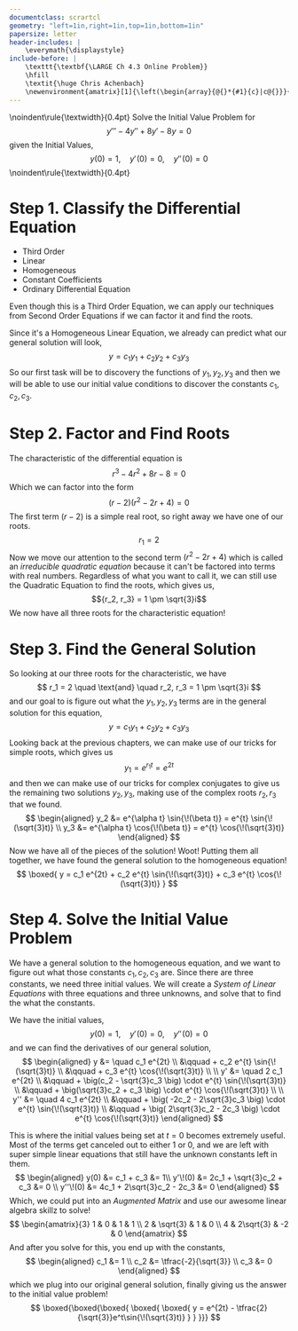 ```yaml
---
documentclass: scrartcl
geometry: "left=1in,right=1in,top=1in,bottom=1in"
papersize: letter
header-includes: |
    \everymath{\displaystyle}
include-before: |
    \texttt{\textbf{\LARGE Ch 4.3 Online Problem}}
    \hfill
    \textit{\huge Chris Achenbach}
    \newenvironment{amatrix}[1]{\left(\begin{array}{@{}*{#1}{c}|c@{}}}{\end{array}\right)}
---
```


\noindent\rule{\textwidth}{0.4pt}
Solve the Initial Value Problem for
$$y''' - 4y'' + 8y' - 8y = 0$$
given the Initial Values,
$$y(0)=1, \quad y'\!(0)=0, \quad y''\!(0)=0$$
\noindent\rule{\textwidth}{0.4pt}


# Step 1. Classify the Differential Equation

- Third Order
- Linear
- Homogeneous
- Constant Coefficients
- Ordinary Differential Equation

Even though this is a Third Order Equation, we can apply our techniques from Second Order Equations if we can factor it and find the roots.

Since it's a Homogeneous Linear Equation, we already can predict what our general solution will look,
$$
y = c_1y_1 + c_2y_2 + c_3y_3
$$
So our first task will be to discovery the functions of $y_1, y_2, y_3$ and then we will be able to use our initial value conditions to discover the constants $c_1, c_2, c_3$.

# Step 2. Factor and Find Roots

The characteristic of the differential equation is
$$
r^3 - 4r^2 + 8r - 8 = 0
$$
Which we can factor into the form
$$
(r-2)(r^2 - 2r + 4) = 0
$$
The first term $(r-2)$ is a simple real root, so right away we have one of our roots.
$$
r_1 = 2
$$
Now we move our attention to the second term $(r^2 - 2r +4)$ which is called an *irreducible quadratic equation* because it can't be factored into terms with real numbers.  Regardless of what you want to call it, we can still use the Quadratic Equation to find the roots, which gives us,
$${r_2, r_3} = 1 \pm \sqrt{3}i$$
We now have all three roots for the characteristic equation!

# Step 3. Find the General Solution

So looking at our three roots for the characteristic, we have
$$
r_1 = 2
\quad \text{and} \quad
r_2, r_3 = 1 \pm \sqrt{3}i
$$
and our goal to is figure out what the $y_1, y_2, y_3$ terms are in the general solution for this equation,
$$
y = c_1y_1 + c_2y_2 + c_3y_3
$$
Looking back at the previous chapters, we can make use of our tricks for simple roots, which gives us
$$
    y_1 = e^{r_1t} = e^{2t}
$$
and then we can make use of our tricks for complex conjugates to give us the remaining two solutions $y_2, y_3$, making use of the complex roots $r_2, r_3$ that we found.
$$
\begin{aligned}
    y_2
    &= e^{\alpha t} \sin{\!(\beta t)}
    = e^{t} \sin{\!(\sqrt{3}t)}
    \\
    y_3
    &= e^{\alpha t} \cos{\!(\beta t)}
    = e^{t} \cos{\!(\sqrt{3}t)}
\end{aligned}
$$
Now we have all of the pieces of the solution! Woot! Putting them all together, we have found the general solution to the homogeneous equation!
$$
\boxed{
y =
c_1 e^{2t} +
c_2 e^{t} \sin{\!(\sqrt{3}t)} +
c_3 e^{t} \cos{\!(\sqrt{3}t)}
}
$$

# Step 4. Solve the Initial Value Problem

We have a general solution to the homogeneous equation, and we want to figure out what those constants $c_1, c_2, c_3$ are.  Since there are three constants, we need three initial values.  We will create a *System of Linear Equations* with three equations and three unknowns, and solve that to find the what the constants.

We have the initial values,
$$
y(0)=1, \quad y'\!(0)=0, \quad y''\!(0)=0
$$
and we can find the derivatives of our general solution,
$$
\begin{aligned}
y &= \quad
    c_1 e^{2t} \\
&\qquad +
    c_2 e^{t} \sin{\!(\sqrt{3}t)} \\
&\qquad +
    c_3 e^{t} \cos{\!(\sqrt{3}t)}
\\
\\
y' &= \quad 2 c_1 e^{2t} \\
&\qquad
+
    \big(c_2 - \sqrt{3}c_3 \big)
    \cdot e^{t} \sin{\!(\sqrt{3}t)} \\
&\qquad
+
    \big(\sqrt{3}c_2 + c_3 \big)
    \cdot e^{t} \cos{\!(\sqrt{3}t)}
\\
\\
y'' &= \quad 4 c_1 e^{2t} \\
&\qquad
+
    \big( -2c_2 - 2\sqrt{3}c_3 \big)
    \cdot e^{t} \sin{\!(\sqrt{3}t)} \\
&\qquad
+
    \big( 2\sqrt{3}c_2 - 2c_3 \big)
    \cdot e^{t} \cos{\!(\sqrt{3}t)}
\end{aligned}
$$

This is where the initial values being set at $t=0$ becomes extremely useful. Most of the terms get canceled out to either 1 or 0, and we are left with super simple linear equations that still have the unknown constants left in them.
$$
\begin{aligned}
y(0) &= c_1 + c_3 &= 1\\
y'\!(0) &= 2c_1 + \sqrt{3}c_2 + c_3 &= 0 \\
y''\!(0) &= 4c_1 + 2\sqrt{3}c_2 - 2c_3 &= 0
\end{aligned}
$$
Which, we could put into an *Augmented Matrix* and use our awesome linear algebra skillz to solve!
$$
\begin{amatrix}{3}
1 & 0 & 1 & 1 \\
2 & \sqrt{3} & 1 & 0 \\
4 & 2\sqrt{3} & -2 & 0
\end{amatrix}
$$
And after you solve for this, you end up with the constants,
$$
\begin{aligned}
c_1 &= 1 \\
c_2 &= \tfrac{-2}{\sqrt{3}} \\
c_3 &= 0
\end{aligned}
$$
which we plug into our original general solution, finally giving us the answer to the initial value problem!
$$
\boxed{\boxed{\boxed{
\boxed{
\boxed{
y = e^{2t} - \tfrac{2}{\sqrt{3}}e^t\sin{\!(\sqrt{3}t)}
}
}
}}}
$$
